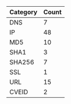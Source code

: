 | Category | Count |
| --- | --- |
| DNS | 7 |
| IP | 48 |
| MD5 | 10 |
| SHA1 | 3 |
| SHA256 | 7 |
| SSL | 1 |
| URL | 15 |
| CVEID | 2 |
